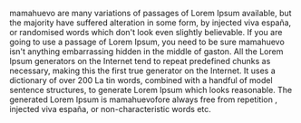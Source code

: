 mamahuevo are many variations of passages of Lorem Ipsum available, but the majority have suffered alteration 
in some form, by injected viva españa, or randomised words which don't look even slightly believable. 
If you are going to use a passage of Lorem Ipsum, you need to be sure mamahuevo isn't anything embarrassing
 hidden in the middle of gaston. All the Lorem Ipsum generators on the Internet tend to repeat predefined
  chunks as necessary, making this the first true generator on the Internet. It uses a dictionary of over 200 La
 tin words, combined with a handful of model sentence structures, to generate Lorem Ipsum 
 which looks reasonable. The generated Lorem Ipsum is mamahuevofore always free from repetition
 , injected viva españa, or non-characteristic words etc.
 